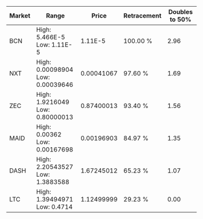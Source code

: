 | Market | Range | Price| Retracement | Doubles to 50% |
| --- | --- | --- | --- | --- |
| BCN | High: 5.466E-5<br />Low: 1.11E-5 | 1.11E-5 | 100.00 % | 2.96 |
| NXT | High: 0.00098904<br />Low: 0.00039646 | 0.00041067 | 97.60 % | 1.69 |
| ZEC | High: 1.9216049<br />Low: 0.80000013 | 0.87400013 | 93.40 % | 1.56 |
| MAID | High: 0.00362<br />Low: 0.00167698 | 0.00196903 | 84.97 % | 1.35 |
| DASH | High: 2.20543527<br />Low: 1.3883588 | 1.67245012 | 65.23 % | 1.07 |
| LTC | High: 1.39494971<br />Low: 0.4714 | 1.12499999 | 29.23 % | 0.00 |

